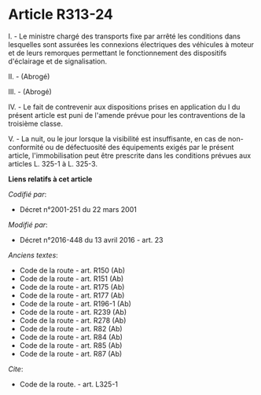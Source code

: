 # Article R313-24

I. - Le ministre chargé des transports fixe par arrêté les conditions dans lesquelles sont assurées les connexions
électriques des véhicules à moteur et de leurs remorques permettant le fonctionnement des dispositifs d'éclairage et de
signalisation. 

II. - (Abrogé)

III. - (Abrogé)

IV. - Le fait de contrevenir aux dispositions prises en application du I du présent article est puni de l'amende prévue pour
les contraventions de la troisième classe. 

V. - La nuit, ou le jour lorsque la visibilité est insuffisante, en cas de non-conformité ou de défectuosité des équipements
exigés par le présent article, l'immobilisation peut être prescrite dans les conditions prévues aux articles L. 325-1 à L.
325-3.

**Liens relatifs à cet article**

_Codifié par_:

  - Décret n°2001-251 du 22 mars 2001

_Modifié par_:

  - Décret n°2016-448 du 13 avril 2016 - art. 23

_Anciens textes_:

  - Code de la route - art. R150 (Ab)
  - Code de la route - art. R151 (Ab)
  - Code de la route - art. R175 (Ab)
  - Code de la route - art. R177 (Ab)
  - Code de la route - art. R196-1 (Ab)
  - Code de la route - art. R239 (Ab)
  - Code de la route - art. R278 (Ab)
  - Code de la route - art. R82 (Ab)
  - Code de la route - art. R84 (Ab)
  - Code de la route - art. R85 (Ab)
  - Code de la route - art. R87 (Ab)

_Cite_:

  - Code de la route. - art. L325-1
